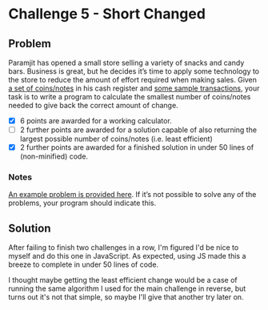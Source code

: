 # Challenge 5 - Short Changed

## Problem
Paramjit has opened a small store selling a variety of snacks and candy bars.
Business is great, but he decides it’s time to apply some technology to the store to reduce the amount of effort required when making sales.
Given [a set of coins/notes](https://pastebin.com/gdDPmvY8) in his cash register and [some sample transactions](https://pastebin.com/tUtrC6Qc), your task is to write a program to calculate the smallest number of coins/notes needed to give back the correct amount of change.

* [x] 6 points are awarded for a working calculator.
* [ ] 2 further points are awarded for a solution capable of also returning the largest possible number of coins/notes (i.e. least efficient)
* [x] 2 further points are awarded for a finished solution in under 50 lines of (non-minified) code.

### Notes
[An example problem is provided here](https://pastebin.com/ajJd2MSS).
If it’s not possible to solve any of the problems, your program should indicate this.

## Solution
After failing to finish two challenges in a row, I'm figured I'd be nice to myself and do this one in JavaScript.
As expected, using JS made this a breeze to complete in under 50 lines of code.

I thought maybe getting the least efficient change would be a case of running the same algorithm I used for the main challenge in reverse, but turns out it's not that simple, so maybe I'll give that another try later on.

